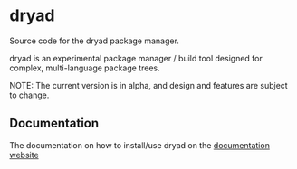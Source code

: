# dryad
Source code for the dryad package manager.

dryad is an experimental package manager / build tool designed for complex, multi-language package trees.

NOTE: The current version is in alpha, and design and features are subject to change.

## Documentation

The documentation on how to install/use dryad on the [documentation website](https://somesocks.github.io/dryad/)

